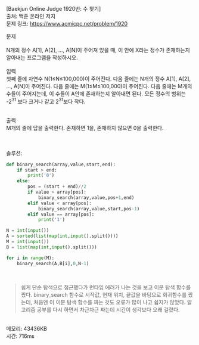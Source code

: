 [Baekjun Online Judge 1920번: 수 찾기] </br>
출처: 백준 온라인 저지</br>
문제 링크: <https://www.acmicpc.net/problem/1920> </br>



문제 </br>
</br>N개의 정수 A[1], A[2], …, A[N]이 주어져 있을 때, 이 안에 X라는 정수가 존재하는지 알아내는 프로그램을 작성하시오. </br>
</br>
입력</br>
첫째 줄에 자연수 N(1≤N≤100,000)이 주어진다. 다음 줄에는 N개의 정수 A[1], A[2], …, A[N]이 주어진다. 다음 줄에는 M(1≤M≤100,000)이 주어진다. 다음 줄에는 M개의 수들이 주어지는데, 이 수들이 A안에 존재하는지 알아내면 된다. 모든 정수의 범위는 -2<sup>31</sup> 보다 크거나 같고 2<sup>31</sup>보다 작다. </br>

</br>출력</br>
M개의 줄에 답을 출력한다. 존재하면 1을, 존재하지 않으면 0을 출력한다.</br>

</br>
</br>
솔루션:</br>

```python
def binary_search(array,value,start,end):
    if start > end:
        print('0')
    else:
        pos = (start + end)//2
        if value > array[pos]:
            binary_search(array,value,pos+1,end)
        elif value < array[pos]:
            binary_search(array,value,start,pos-1)
        elif value == array[pos]:
            print('1')

N = int(input())
A = sorted(list(map(int,input().split())))
M = int(input())
B = list(map(int,input().split()))

for i in range(M):
    binary_search(A,B[i],0,N-1)
```
</br> 

> 쉽게 단순 탐색으로 접근했다가 런타임 에러가 나는 것을 보고 이분 탐색 함수를 짰다. binary_search 함수로 시작값, 현재 위치, 끝값을 바탕으로 회귀함수를
  짰는데, 처음엔 이 이분 탐색 함수를 짜는 것도 오류가 많이 나고 쉽지가 않았다. 알고리즘 공부를 다시 하면서 차근차근 짜는데 시간이 생각보다 오래 걸렸다.
  
</br>
메모리: 43436KB</br>
시간: 716ms
